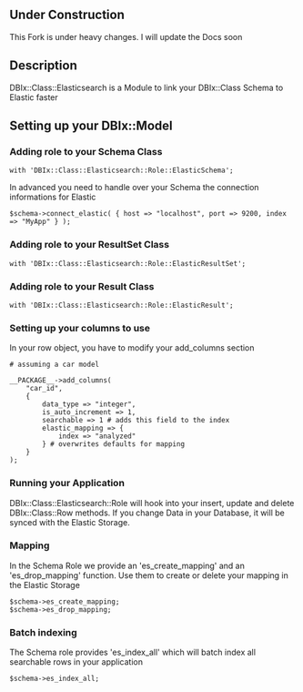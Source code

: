 ## Under Construction

This Fork is under heavy changes. I will update the Docs soon

## Description

DBIx::Class::Elasticsearch is a Module to link your DBIx::Class Schema to Elastic faster

## Setting up your DBIx::Model

### Adding role to your Schema Class

    with 'DBIx::Class::Elasticsearch::Role::ElasticSchema';

In advanced you need to handle over your Schema the connection informations for Elastic

    $schema->connect_elastic( { host => "localhost", port => 9200, index => "MyApp" } );

### Adding role to your ResultSet Class

    with 'DBIx::Class::Elasticsearch::Role::ElasticResultSet';

### Adding role to your Result Class

    with 'DBIx::Class::Elasticsearch::Role::ElasticResult';

### Setting up your columns to use

In your row object, you have to modify your add_columns section

    # assuming a car model

    __PACKAGE__->add_columns(
        "car_id",
        {
            data_type => "integer",
            is_auto_increment => 1,
            searchable => 1 # adds this field to the index
            elastic_mapping => {
                index => "analyzed"
            } # overwrites defaults for mapping
        }
    );

### Running your Application

DBIx::Class::Elasticsearch::Role will hook into your insert, update and delete DBIx::Class::Row methods. If you change Data in your Database, it will be synced with the Elastic Storage.

### Mapping

In the Schema Role we provide an 'es_create_mapping' and an 'es_drop_mapping' function. Use them to create or delete your mapping in the Elastic Storage

    $schema->es_create_mapping;
    $schema->es_drop_mapping;

### Batch indexing

The Schema role provides 'es_index_all' which will batch index all searchable rows in your application

    $schema->es_index_all;
